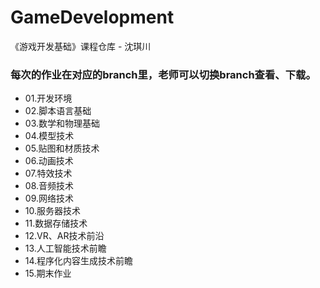 # GameDevelopment
《游戏开发基础》课程仓库 - 沈琪川
### 每次的作业在对应的branch里，老师可以切换branch查看、下载。
* 01.开发环境
* 02.脚本语言基础
* 03.数学和物理基础
* 04.模型技术
* 05.贴图和材质技术
* 06.动画技术
* 07.特效技术
* 08.音频技术
* 09.网络技术
* 10.服务器技术
* 11.数据存储技术
* 12.VR、AR技术前沿
* 13.人工智能技术前瞻
* 14.程序化内容生成技术前瞻
* 15.期末作业
